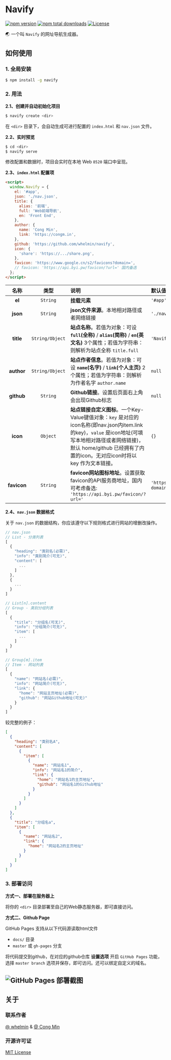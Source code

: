 # Navify

[![npm version](https://img.shields.io/npm/v/navify.svg?style=flat-square)](https://www.npmjs.com/package/navify)
[![npm total downloads](https://img.shields.io/npm/dt/navify.svg?style=flat-square)](https://www.npmjs.com/package/navify)
[![License](https://img.shields.io/github/license/whelmin/navify.svg?style=flat-square)](https://github.com/whelmin/navify/blob/master/LICENSE)

🌏 一个叫 `Navify` 的网址导航生成器。

## 如何使用

### 1. **全局安装**

```bash
$ npm install -g navify
```

### 2. **用法**

**2.1、创建并自动初始化项目**

```bash
$ navify create <dir>
```

在 `<dir>` 目录下，会自动生成可进行配置的 `index.html` 和 `nav.json` 文件。

**2.2、实时预览**

```bash
$ cd <dir>
$ navify serve
```

修改配置和数据时，项目会实时在本地 Web `8520` 端口中呈现。

**2.3、`index.html` 配置项**

```html
<script>
  window.Navify = {
    el: '#app',
    json: './nav.json',
    title: {
      alias: '前端',
      full: 'Web前端导航',
      en: 'Front End',
    },
    author: {
      name: 'Cong Min',
      link: 'https://congm.in',
    },
    github: 'https://github.com/whelmin/navify',
    icon: {
      'share': 'https://.../share.png',
    },
    favicon: 'https://www.google.cn/s2/favicons?domain=',
    // favicon: 'https://api.byi.pw/favicon/?url=' 国内备选
  };
</script>
```

| 名称 | 类型 | 说明 | 默认值 |
|:---:|:----------:|:---------|:----|
| **el** | `String` | **挂载元素** | `'#app'` |
| **json** | `String` | **json文件来源**。本地相对路径或者网络链接 | `'./nav.json'` |
| **title** | `String/Object` | **站点名称**。若值为对象：可设 **`full`(全称)** / **`alias`(简称)** / **`en`(英文名)** 3个属性；若值为字符串：则解析为站点全称 `title.full` | `'Navify'` |
| **author** | `String/Object` | **站点作者信息**。若值为对象：可设 **`name`(名字)** / **`link`(个人主页)** 2个属性；若值为字符串：则解析为作者名字 `author.name` | `null` |
| **github** | `String` | **Github链接**。设置后页面右上角会出现Github标志 | `null` |
| **icon** | `Object` | **站点链接自定义图标**。一个Key-Value键值对象：`key` 是对应的icon名称(即nav.json内item.link的key)，`value` 是icon地址(可填写本地相对路径或者网络链接)，默认 home/github 已经拥有了内置的icon。无对应icon时将以 key 作为文本链接。 | `{}` |
| **favicon** | `String` | **favicon网站图标地址**。设置获取favicon的API服务商地址，国内可考虑备选: `'https://api.byi.pw/favicon/?url='` | `'https://www.google.cn/s2/favicons?domain='` |

**2.4、`nav.json` 数据格式**

关于 `nav.json` 的数据结构，你应该遵守以下规则格式进行网站的增删改操作。

```js
// nav.json
// List - 分类列表
[
  {
    "heading": "类别名(必需)",
    "info": "类别简介(可无)",
    "content": [
      ...
    ]
  },
  {
    ...
  }
]
```

```js
// List[n].content
// Group - 类别分组列表
[
  {
    "title": "分组名(可无)",
    "info": "分组简介(可无)",
    "item": [
      ...
    ]
  }
]
```

```js
// Group[m].item
// Item - 网站列表
[
  {
    "name": "网站名(必需)",
    "info": "网站简介(可无)",
    "link": {
      "home": "网站主页地址(必需)",
      "github": "网站Github地址(可无)"
    }
  }
]
```

较完整的例子：

```json
[
  {
    "heading": "类别名A",
    "content": [
      {
        "item": [
          {
            "name": "网站名1",
            "info": "网站名1的简介",
            "link": {
              "home": "网站名1的主页地址",
              "github": "网站名1的Github地址"
            }
          }
        ]
      }
    ]
  },
  {
    "title": "分组名a",
    "item": [
      {
        "name": "网站名2",
        "link": {
          "home": "网站名2的主页地址"
        }
      }
    ]
  }
]
```

### 3. **部署访问**

**方式一、部署在服务器上**

将你的 `<dir>` 目录部署至自己的Web静态服务器，即可直接访问。

**方式二、Github Page**

GitHub Pages 支持从以下代码源读取html文件

* `docs/` 目录
* `master` 或 `gh-pages` 分支

将代码提交到github，在对应的github仓库 **设置选项** 开启 `GitHub Pages` 功能，选择 `master branch` 选项并保存，即可访问。还可以绑定自定义的域名。

![GitHub Pages 部署截图](https://user-images.githubusercontent.com/13345272/46583007-727aa680-ca82-11e8-8548-ec6defbfb04b.png)
---

## 关于

### 联系作者

[@ whelmin](https://whelm.in) & [@ Cong Min](https://congm.in)

### 开源许可证

[MIT License](https://github.com/whelmin/navify/blob/master/LICENSE)
